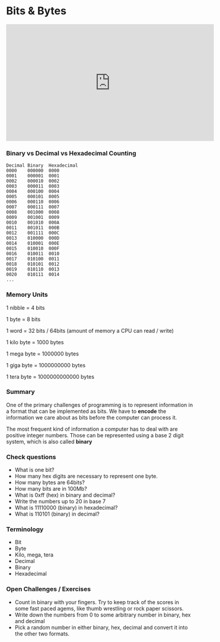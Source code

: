 # Bits & Bytes

<iframe width="560" height="315" src="https://www.youtube.com/embed/1GSjbWt0c9M" frameborder="0" allow="accelerometer; autoplay; encrypted-media; gyroscope; picture-in-picture" allowfullscreen></iframe>

### Binary vs Decimal vs Hexadecimal Counting

```
Decimal Binary  Hexadecimal
0000    000000  0000
0001    000001  0001
0002    000010  0002
0003    000011  0003
0004    000100  0004
0005    000101  0005
0006    000110  0006
0007    000111  0007
0008    001000  0008
0009    001001  0009
0010    001010  000A
0011    001011  000B
0012    001111  000C
0013    010000  000D
0014    010001  000E
0015    010010  000F
0016    010011  0010
0017    010100  0011
0018    010101  0012
0019    010110  0013
0020    010111  0014
...
```

### Memory Units

1 nibble = 4 bits

1 byte = 8 bits

1 word = 32 bits / 64bits (amount of memory a CPU can read / write)

1 kilo byte = 1000 bytes

1 mega byte = 1000000 bytes

1 giga byte = 1000000000 bytes

1 tera byte = 1000000000000 bytes

### Summary

One of the primary challenges of programming is to represent information in a
format that can be implemented as bits. We have to **encode** the
information we care about as bits before the computer can process it.

The most frequent kind of information a computer has to deal with are positive
integer numbers. Those can be represented using a base 2 digit system, which is
also called **binary**

### Check questions

- What is one bit?
- How many hex digits are necessary to represent one byte.
- How many bytes are 64bits?
- How many bits are in 100Mb?
- What is 0xff (hex) in binary and decimal?
- Write the numbers up to 20 in base 7
- What is 11110000 (binary) in hexadecimal?
- What is 110101 (binary) in decimal?

### Terminology

- Bit
- Byte
- Kilo, mega, tera
- Decimal
- Binary
- Hexadecimal

### Open Challenges / Exercises

- Count in binary with your fingers. Try to keep track of the scores in some
  fast paced agems, like thumb wrestling or rock paper scissors.
- Write down the numbers from 0 to some arbitrary number in binary, hex and decimal
- Pick a random number in either binary, hex, decimal and convert it into the
  other two formats.
